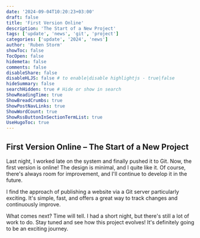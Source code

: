 ```yaml
---
date: '2024-09-04T10:20:23+03:00'
draft: false
title: 'First Version Online'
description: 'The Start of a New Project'
tags: ['update', 'news', 'git', 'project']
categories: ['update', '2024', 'news']
author: 'Ruben Storm'
showToc: false
TocOpen: false
hidemeta: false
comments: false
disableShare: false
disableHLJS: false # to enable|disable highlightjs - true|false
hideSummary: false
searchHidden: true # Hide or show in search
ShowReadingTime: true
ShowBreadCrumbs: true
ShowPostNavLinks: true
ShowWordCount: true
ShowRssButtonInSectionTermList: true
UseHugoToc: true
---
```


## First Version Online – The Start of a New Project

Last night, I worked late on the system and finally pushed it to Git. Now, the first version is online! The design is minimal, and I quite like it. Of course, there's always room for improvement, and I'll continue to develop it in the future.

I find the approach of publishing a website via a Git server particularly exciting. It's simple, fast, and offers a great way to track changes and continuously improve.

What comes next? Time will tell. I had a short night, but there's still a lot of work to do. Stay tuned and see how this project evolves! It's definitely going to be an exciting journey.